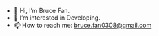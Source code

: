 - 👋 Hi, I’m Bruce Fan.
- 👀 I’m interested in Developing.
- 📫 How to reach me:  bruce.fan0308@gmail.com

<!---
BruceFAN-0308/BruceFAN-0308 is a ✨ special ✨ repository because its `README.md` (this file) appears on your GitHub profile.
You can click the Preview link to take a look at your changes.
--->
